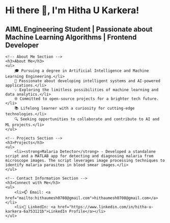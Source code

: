 <!DOCTYPE html>
<html>
<head>
    <title>GitHub Profile README</title>
</head>
<body>
    <!-- Profile Header -->
    <h1>Hi there 👋, I'm Hitha U Karkera!</h1>
    <h2>AIML Engineering Student | Passionate about Machine Learning Algorithms | Frontend Developer</h2>

    <!-- About Me Section -->
    <h3>About Me</h3>
    <ul>
        🎓 Pursuing a degree in Artificial Intelligence and Machine Learning Engineering.</li>
        🤖 Passionate about developing intelligent systems and AI-powered applications.</li>
        💡 Exploring the limitless possibilities of machine learning and data analytics.</li>
        🌐 Committed to open-source projects for a brighter tech future.</li>
        📚 Lifelong learner with a curiosity for cutting-edge technologies.</li>
        🔍 Seeking opportunities to collaborate and contribute to AI and ML projects.</li>
    </ul>

    <!-- Projects Section -->
    <h3>Projects</h3>
    <ul>
        <li><strong>Malaria Detector</strong> - Developed a standalone script and a MATLAB app for detecting and diagnosing malaria from microscope images. The script leverages image processing techniques to identify malaria parasites in blood smear images.</li>
    </ul>

    <!-- Contact Information Section -->
    <h3>Connect with Me</h3>
    <ul>
        <li>📫 Email: <a href="mailto:hithaumesh0708@gmail.com">hithaumesh0708@gmail.com</a></li>
        <li>💼 LinkedIn: <a href="https://www.linkedin.com/in/hitha-u-karkera-6a753121b">LinkedIn Profile</a></li>
    </ul>
</body>
</html>
